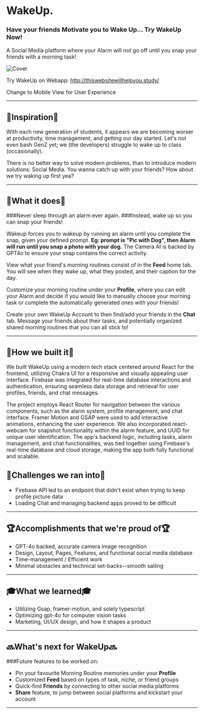 # WakeUp.

### Have your friends Motivate you to Wake Up... Try WakeUp Now!

A Social Media platform where your Alarm will not go off until you snap your friends with a morning task!

![Cover](https://i.imgur.com/3o3NqG5.png)

Try WakeUp on Webapp:
http://thiswebsitewillhelpyou.study/

Change to Mobile View for User Experience

-----------------------------------------------------------------------------------------------------------------
## 💭Inspiration💭

With each new generation of students, it appears we are becoming worser at productivity, time management, and getting our day started. Let's not even bash GenZ yet; we (the developers) struggle to wake up to class (occasionally).

There is no better way to solve modern problems, than to introduce modern solutions: Social Media.
You wanna catch up with your friends? How about we try waking up first yea?

-----------------------------------------------------------------------------------------------------------------
## 🤔What it does🤔

###Never sleep through an alarm ever again. 
###Instead, wake up so you can snap your friends!

Wakeup forces you to wakeup by running an alarm until you complete the snap, given your defined prompt. **Eg: prompt is "Pic with Dog", then Alarm will run until you snap a photo with your dog.**
The Camera AI is backed by GPT4o to ensure your snap contains the correct activity. 

View what your friend's morning routines consist of in the **Feed** home tab. You will see when they wake up, what they posted, and their caption for the day.

Customize your morning routine under your **Profile**, where you can edit your Alarm and decide if you would like to manually choose your morning task or complete the automatically generated ones with your friends!

Create your own WakeUp Account to then find/add your friends in the **Chat** tab. Message your friends about their tasks, and potentially organized shared morning routines that you can all stick to!

-----------------------------------------------------------------------------------------------------------------

## 🔨How we built it🔨
We built WakeUp using a modern tech stack centered around React for the frontend, utilizing Chakra UI for a responsive and visually appealing user interface. Firebase was integrated for real-time database interactions and authentication, ensuring seamless data storage and retrieval for user profiles, friends, and chat messages. 

The project employs React Router for navigation between the various components, such as the alarm system, profile management, and chat interface. Framer Motion and GSAP were used to add interactive animations, enhancing the user experience. We also incorporated react-webcam for snapshot functionality within the alarm feature, and UUID for unique user identification. The app's backend logic, including tasks, alarm management, and chat functionalities, was tied together using Firebase's real-time database and cloud storage, making the app both fully functional and scalable.

## 💪Challenges we ran into💪

- Firebase API led to an endpoint that didn't exist when trying to keep profile picture data
- Loading Chat and managing backend apps proved to be difficult

-----------------------------------------------------------------------------------------------------------------
## 🏆Accomplishments that we're proud of🏆

- GPT-4o backed, accurate camera image recognition
- Design, Layout, Pages, Features, and functional social media database
- Time-management / Efficient work
- Minimal obstacles and technical set-backs--smooth sailing


-----------------------------------------------------------------------------------------------------------------
## 🎓What we learned🎓
- Utilizing Gsap, framer-motion, and solely typescript
- Optimizing gpt-4o for computer vision tasks
- Marketing, UI/UX design, and how it shapes a product

-----------------------------------------------------------------------------------------------------------------
## 🔜What's next for WakeUp🔜

###Future features to be worked on:
- Pin your favourite Morning Routine memories under your **Profile**
- Customized **Feed** based on types of task, niche, or friend groups
- Quick-find **Friends** by connecting to other social media platforms
- **Share** feature, to jump between social platforms and kickstart your account

-----------------------------------------------------------------------------------------------------------------
